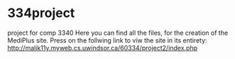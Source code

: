 # 334project
project for comp 3340
Here you can find all the files, for the creation of the MediPlus site.
Press on the follwing link to viw the site in its entirety:
http://malik11y.myweb.cs.uwindsor.ca/60334/project2/index.php
